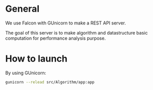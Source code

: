# General

We use Falcon with GUnicorn to make a REST API server.

The goal of this server is to make algorithm and datastructure basic computation for performance analysis purpose.


# How to launch

By using GUnicorn:

```bash
gunicorn --relead src/Algorithm/app:app
```
